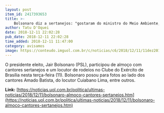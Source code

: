 ```yaml
---
layout: post
item_id: 2417393653
title: >-
    Bolsonaro diz a sertanejos: "gostaram do ministro do Meio Ambiente, né?"
author: Tatu D'Oquei
date: 2018-12-11 22:02:28
pub_date: 2018-12-11 22:02:28
time_added: 2018-12-11 11:47:00
category: avisamos
image: https://conteudo.imguol.com.br/c/noticias/c6/2018/12/11/11dez2018---o-presidente-eleito-jair-bolsonaro-ao-lado-do-cantor-amado-batista-e-do-locutor-cuiabano-lima-em-almoco-em-brasilia-1544538549817_v2_615x300.jpg
---
```


O presidente eleito, Jair Bolsonaro (PSL), participou de almoço com cantores sertanejos e um locutor de rodeios no Clube do Exército de Brasília nesta terça-feira (11). Bolsonaro posou para fotos ao lado dos cantores Amado Batista, do locutor Cuiabano Lima, entre outros.

**Link:** [https://noticias.uol.com.br/politica/ultimas-noticias/2018/12/11/bolsonaro-almoco-cantores-sertanejos.htm](https://noticias.uol.com.br/politica/ultimas-noticias/2018/12/11/bolsonaro-almoco-cantores-sertanejos.htm)

